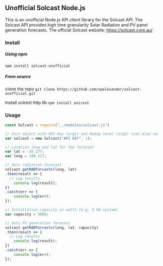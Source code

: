 ## Unofficial Solcast Node.js ##

This is an unofficial Node.js API client library for the Solcast API.
The Solcast API provides high time granularity Solar Radiation and PV panel generation forecasts. 
The official Solcast website: https://solcast.com.au/

### Install ###
##### Using npm #####
`npm install solcast-unofficial`

##### From source #####
clone the repo
`git clone https://github.com/spelexander/solcast-unofficial.git`

Install unirest http lib
`npm install unirest`

### Usage ###
```javascript
const Solcast = require("../modules/solcast.js")

// Init object with API Key (arg1) and Debug level (arg2) (can also set a diff url and other params)
var solcast = new Solcast("API KEY", 1);

// Location long and lat for the forecast
var lat = -35.277;
var long = 149.117;

// Gets radiation forecast
solcast.getRADForcasts(long, lat)
.then(result => {
  // Log results
    console.log(result);
})
.catch(err => {
    console.log(err);
});

// Installation capacity in watts (e.g. 5 kW system)
var capacity = 5000;

// Gets PV generation forecast
solcast.getRADForcasts(long, lat, capacity)
.then(result => {
  // Log results
    console.log(result);
})
.catch(err => {
    console.log(err);
});
```